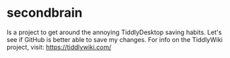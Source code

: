 # secondbrain

Is a project to get around the annoying TiddlyDesktop saving habits. 
Let's see if GitHub is better able to save my changes.
For info on the TiddlyWiki project, visit: https://tiddlywiki.com/
